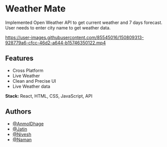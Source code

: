 # Weather Mate

Implemented Open Weather API to get current weather and 7 days forecast.
User needs to enter city name to get weather data.

https://user-images.githubusercontent.com/85545016/150809313-928779a6-cfcc-46d2-a644-b15746350122.mp4

## Features

- Cross Platform
- Live Weather
- Clean and Precise UI
- Live Weather data

**Stack:** React, HTML, CSS, JavaScript, API

## Authors

- [@AnmolDhage](https://github.com/AnmolDhage)
- [@Jatin](https://github.com/Mr-Hypocrite)
- [@Nivesh](https://github.com/Nivesh42)
- [@Naman](https://github.com/Naman13Kumawat)
